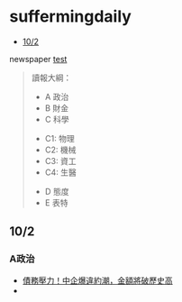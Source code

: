 suffermingdaily
===
* [10/2](#20181002)

newspaper
[test](https://www.facebook.com/suffermingl)

> 讀報大綱：
> - A 政治
> - B 財金
> - C 科學
>  * C1: 物理
>  * C2: 機械
>  * C3: 資工
>  * C4: 生醫
> - D 態度
> - E 表特


<h2 id="20181002">10/2</h2>
<h3 id="20181002-politics">A政治</h3>

 - [債務壓力！中企爆違約潮，金額將破歷史高](https://moptt.tw/p/Gossiping.M.1538438745.A.34D)
 - 
